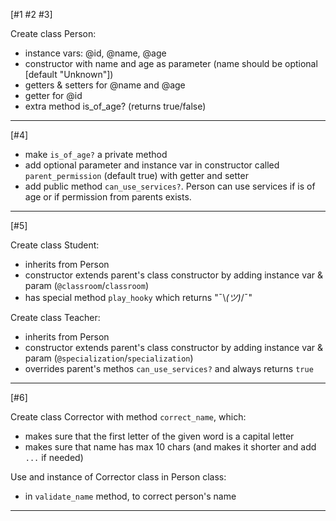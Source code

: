 [#1 #2 #3]

Create class Person:

- instance vars: @id, @name, @age
- constructor with name and age as parameter (name should be optional [default "Unknown"])
- getters & setters for @name and @age
- getter for @id
- extra method is_of_age? (returns true/false)

----------------

[#4]

- make `is_of_age?` a private method
- add optional parameter and instance var in constructor called `parent_permission` (default true) with getter and setter
- add public method `can_use_services?`. Person can use services if is of age or if permission from parents exists.

----------------

[#5]

Create class Student:

- inherits from Person
- constructor extends parent's class constructor by adding instance var & param (`@classroom`/`classroom`)
- has special method `play_hooky` which returns "¯\\_(ツ)_/¯"

Create class Teacher:

- inherits from Person
- constructor extends parent's class constructor by adding instance var & param (`@specialization`/`specialization`)
- overrides parent's methos `can_use_services?` and always returns `true`

----------------

[#6]

Create class Corrector with method `correct_name`, which:

- makes sure that the first letter of the given word is a capital letter
- makes sure that name has max 10 chars (and makes it shorter and add `...` if needed)

Use and instance of Corrector class in Person class:
- in `validate_name` method, to correct person's name

----------------
